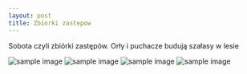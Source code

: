 ```yaml
---
layout: post
title: Zbiorki zastepow
---
```


Sobota czyli zbiórki zastępów. Orły i puchacze budują szałasy w lesie 

![sample image]({{site.baseurl}}/assets/images/zbiorka08_10_1.jpg)
![sample image]({{site.baseurl}}/assets/images/zbiorka08_10_2.jpg)
![sample image]({{site.baseurl}}/assets/images/zbiorka08_10_3.jpg)
![sample image]({{site.baseurl}}/assets/images/zbiorka08_10_4.jpg)

